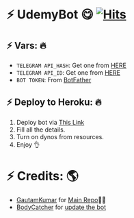 # ⚡ UdemyBot 😋 [![Hits](https://hits.seeyoufarm.com/api/count/incr/badge.svg?url=https%3A%2F%2Fgithub.com%2FgautBodyCatcher%2FUdemyCourseScrapperBot&count_bg=%2379C83D&title_bg=%23555555&icon=&icon_color=%23E7E7E7&title=hits&edge_flat=false)](https://github.com/BodyCatcher/UdemyCourseScrapperBot)


## ⚡ Vars: 🔥

* `TELEGRAM API_HASH`: Get one from [HERE](https://my.telegram.org/apps)
* `TELEGRAM API_ID`: Get one from [HERE](https://my.telegram.org/apps)
* `BOT TOKEN`: From [BotFather](https://t.me/botfather/)


## ⚡ Deploy to Heroku: 🔥

1) Deploy bot via [This Link](https://dashboard.heroku.com/new?button-url=https%3A%2F%2Fgithub.com%2F&template=https://github.com/BodyCatcher/UdemyCourseScrapperBot)
2) Fill all the details.
3) Turn on dynos from resources.
4) Enjoy 👌

# ⚡ Credits: 🌎
* [GautamKumar](https://github.com/gautamajay52) for [Main Repo](https://github.com/gautamajay52/UdemyBot)😬😁
* [BodyCatcher](https://github.com/BodyCatcher) for [update the bot](https://github.com/BodyCatcher/UdemyBot)
